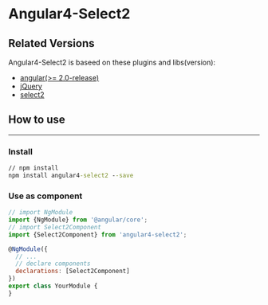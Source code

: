 # Angular4-Select2

## Related Versions

Angular4-Select2 is baseed on these plugins and libs(version):
- [angular(>= 2.0-release)](https://angular.io/)
- [jQuery](https://jquery.com/)
- [select2](https://select2.github.io/)

## How to use
---
### Install
``` cmd
// npm install
npm install angular4-select2 --save
```

### Use as component
``` javascript
// import NgModule
import {NgModule} from '@angular/core';
// import Select2Component
import {Select2Component} from 'angular4-select2';

@NgModule({
  // ...
  // declare components
  declarations: [Select2Component]
})
export class YourModule {
}
```